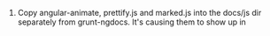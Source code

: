 1. Copy angular-animate, prettify.js and marked.js into the docs/js dir separately from grunt-ngdocs. It's causing them to show up in <script> tags in the Examples which isn't what we want
1. 